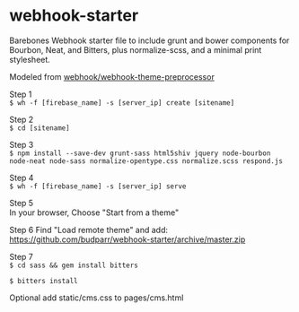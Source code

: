 webhook-starter
===============
Barebones Webhook starter file to include grunt and bower components for Bourbon, Neat, and Bitters, plus normalize-scss, and a minimal print stylesheet.

Modeled from [webhook/webhook-theme-preprocessor](https://github.com/webhook/webhook-theme-preprocessor)


Step 1  
```$ wh -f [firebase_name] -s [server_ip] create [sitename]```

Step 2   
```$ cd [sitename]```

Step 3  
```$ npm install --save-dev grunt-sass html5shiv jquery node-bourbon node-neat node-sass normalize-opentype.css normalize.scss respond.js```

Step 4  
```$ wh -f [firebase_name] -s [server_ip] serve```

Step 5  
In your browser, Choose "Start from a theme"

Step 6
Find "Load remote theme" and add:  
<https://github.com/budparr/webhook-starter/archive/master.zip>

Step 7    
```$ cd sass && gem install bitters```

```$ bitters install```

Optional
add static/cms.css to pages/cms.html